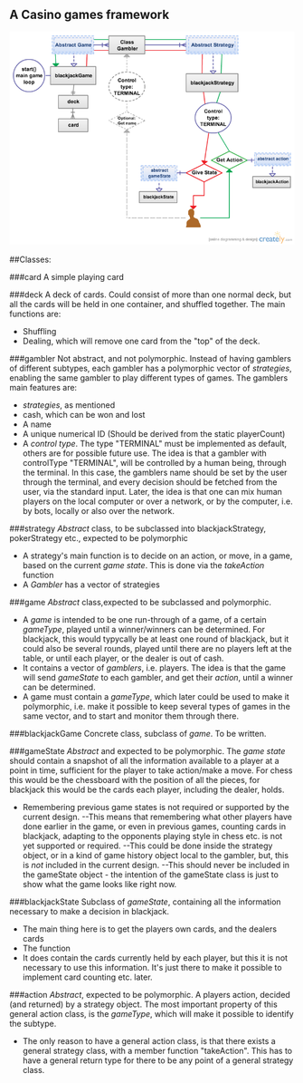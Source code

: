 A Casino games framework
------------------------------

![Overall design](./casino_framework_design.png)

##Classes:

###card
A simple playing card

###deck
A deck of cards. Could consist of more than one normal deck, but all the cards will be held in one container, and shuffled together. The main functions are:
- Shuffling
- Dealing, which will remove one card from the "top" of the deck.

###gambler
Not abstract, and not polymorphic. Instead of having gamblers of different subtypes, each gambler has a polymorphic vector of *strategies*, enabling the same gambler to play different types of games. The gamblers main features are:
- *strategies*, as mentioned
- cash, which can be won and lost
- A name
- A unique numerical ID (Should be derived from the static playerCount)
- A *control type*. The type "TERMINAL" must be implemented as default, others are for possible future use. The idea is that a gambler with controlType "TERMINAL", will be controlled by a human being, through the terminal. In this case, the gamblers name should be set by the user through the terminal, and every decision should be fetched from the user, via the standard input. Later, the idea is that one can mix human players on the local computer or over a network, or by the computer, i.e. by bots, locally or also over the network. 


###strategy
*Abstract* class, to be subclassed into blackjackStrategy, pokerStrategy etc., expected to be polymorphic
- A strategy's main function is to decide on an action, or move, in a game, based on the current *game state*. This is done via the *takeAction* function
- A *Gambler* has a vector of strategies  

###game
*Abstract* class,expected to be subclassed and polymorphic. 

- A *game* is intended to be one run-through of a game, of a certain *gameType*, played until a winner/winners can be determined. For blackjack, this would typycally be at least one round of blackjack, but it could also be several rounds, played until there are no players left at the table, or until each player, or the dealer is out of cash.
- It contains a vector of *gamblers*, i.e. players. The idea is that the game will send *gameState* to each gambler, and get their *action*, until a winner can be determined.
- A game must contain a *gameType*, which later could be used to make it polymorphic, i.e. make it possible to keep several types of games in the same vector, and to start and monitor them through there. 

###blackjackGame
Concrete class, subclass of *game*. To be written.

###gameState
*Abstract* and expected to be polymorphic. The *game state* should contain a snapshot of all the information available to a player at a point in time, sufficient for the player to take action/make a move. For chess this would be the chessboard with the position of all the pieces, for blackjack this would be the cards each player, including the dealer, holds. 
- Remembering previous game states is not required or supported by the current design. 
  --This means that remembering what other players have done earlier in the game, or even in previous games, counting cards in blackjack, adapting to the opponents playing style in chess etc. is not yet supported or required. 
  --This could be done inside the strategy object, or in a kind of game history object local to the gambler, but, this is *not* included in the current design. 
  --This should never be included in the gameState object - the intention of the gameState class is just to show what the game looks like right now.

###blackjackState
Subclass of *gameState*, containing all the information necessary to make a decision in blackjack. 
- The main thing here is to get the players own cards, and the dealers cards
- The function 
- It does contain the cards currently held by each player, but this it is not necessary to use this information. It's just there to make it possible to implement card counting etc. later. 


###action
*Abstract*, expected to be polymorphic. A players action, decided (and returned) by a strategy object. The most important property of this general action class, is the *gameType*, which will make it possible to identify the subtype.
- The only reason to have a general action class, is that there exists a general strategy class, with a member function "takeAction". This has to have a general return type for there to be any point of a general strategy class.
